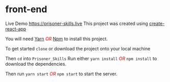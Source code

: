 # front-end   
Live Demo https://prisoner-skills.live
 This project was created using <a href="https://create-react-app.dev/docs/getting-started">create-react-app</a> 


 <span>You will need <a href="https://yarnpkg.com">Yarn</a>   <em style="color:red">OR</em>   <a href="https://www.npmjs.com/get-npm">Npm</a> to install this project.</span> 


<span>To get started  `clone` or download the project onto your local machine</span>

Then `cd` into `Prisoner_Skills` <span>Run either `yarn install` <em style="color:red">OR</em> `npm install` to download the dependencies.</span> 

Then run `yarn start` <em style="color:red">OR</em> `npm start` to start the server.

#
